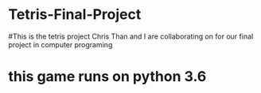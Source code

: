 # Tetris-Final-Project
#This is the tetris project Chris Than and I are collaborating on for our final project in computer programing
# this game runs on python 3.6
